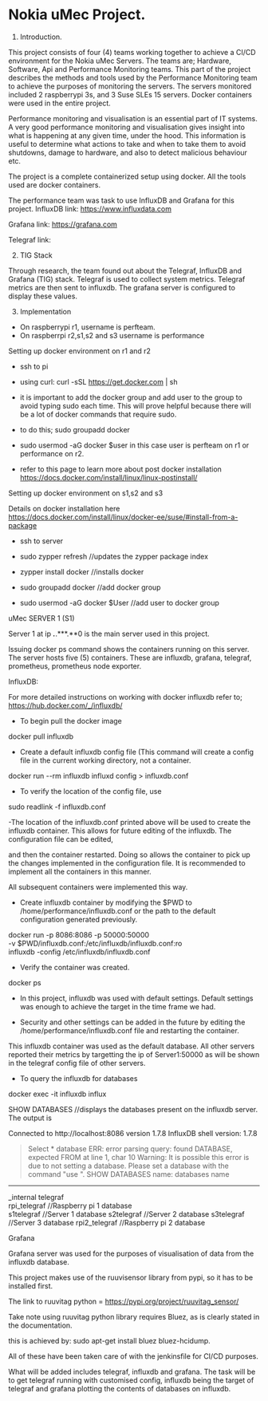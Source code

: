 # Nokia  uMec Project.

1. Introduction.

This project consists of four (4) teams working together to achieve a CI/CD environment for the Nokia uMec Servers.
The teams are; Hardware, Software, Api and Performance Monitoring teams. 
This part of the project describes the methods and tools used by the Performance Monitoring team to achieve the purposes of monitoring the servers.
The servers monitored included 2 raspberrypi 3s, and 3 Suse SLEs 15 servers. Docker containers were used in the entire project.

Performance monitoring and visualisation is an essential part of IT systems. A very good performance monitoring and visualisation gives insight into 
what is happening at any given time, under the hood. This information is useful to determine what actions to take and when to take them to avoid shutdowns,
damage to hardware, and also to detect malicious behaviour etc. 

The project is a complete containerized setup using docker. All the tools used are docker containers.

The performance team was task to use InfluxDB and Grafana for this project.
InfluxDB
link: https://www.influxdata.com

Grafana
link: https://grafana.com 

Telegraf
link:


2. TIG Stack

Through research, the team found out about the Telegraf, InfluxDB and Grafana (TIG) stack. 
Telegraf is used to collect system metrics. Telegraf metrics are then sent to influxdb. The grafana server is configured to display these values.
 

3. Implementation

- On raspberrypi r1, username is perfteam.
- On raspberrpi r2,s1,s2 and s3  username is performance

Setting up docker environment on r1 and r2

- ssh to pi

- using curl: curl -sSL https://get.docker.com | sh 

- it is important to add the docker group and add user to the group to avoid typing sudo each time. This will prove helpful because there will be a lot of docker commands that require sudo.

- to do this; sudo groupadd docker

- sudo usermod -aG docker $user in this case user is perfteam on r1 or performance on r2.

- refer to this page to learn more about post docker installation https://docs.docker.com/install/linux/linux-postinstall/

 
Setting up docker environment on s1,s2 and s3

Details on docker installation here https://docs.docker.com/install/linux/docker-ee/suse/#install-from-a-package

- ssh to server

- sudo zypper refresh //updates the zypper package index

- zypper install docker //installs docker

- sudo groupadd docker //add docker group

- sudo usermod -aG docker $User //add user to docker group


uMec SERVER 1 (S1)

Server 1 at ip ***.***.***.**0 is the main server used in this project. 

Issuing docker ps command shows the containers running on this server. The server hosts five (5) containers. These are influxdb, grafana, telegraf, prometheus, prometheus node exporter.

InfluxDB:

For more detailed instructions on working with docker influxdb refer to; https://hub.docker.com/_/influxdb/

- To begin pull the docker image

docker pull influxdb

- Create a default influxdb config file (This command will create a config file in the current working directory, not a container.

docker run --rm influxdb influxd config > influxdb.conf

- To verify the location of the config file, use

sudo readlink -f influxdb.conf 

-The location of the influxdb.conf printed above will be used to create the influxdb container. This allows for future editing of the influxdb. The configuration file can be edited,

and then the container restarted. Doing so allows the container to pick up the changes implemented in the configuration file. It is recommended to implement all the containers in this manner.

 All subsequent containers were implemented this way.

- Create influxdb container by modifying the $PWD to /home/performance/influxdb.conf or the path to the default configuration generated previously. 

docker run -p 8086:8086 -p 50000:50000 \
      -v $PWD/influxdb.conf:/etc/influxdb/influxdb.conf:ro \
      influxdb -config /etc/influxdb/influxdb.conf

- Verify the container was created.

docker ps

- In this project, influxdb was used with default settings. Default settings was enough to achieve the target in the time frame we had. 

- Security and other settings can be added in the future by editing the /home/performance/influxdb.conf file and restarting the container.

This influxdb container was used as the default database. All other servers reported their metrics by targetting the ip of Server1:50000 as will be shown in the telegraf config file of other servers.

- To query the influxdb for databases

docker exec -it influxdb influx 

SHOW DATABASES //displays the databases present on the influxdb server. The output is

Connected to http://localhost:8086 version 1.7.8
InfluxDB shell version: 1.7.8
> Select * database
ERR: error parsing query: found DATABASE, expected FROM at line 1, char 10
Warning: It is possible this error is due to not setting a database.
Please set a database with the command "use <database>".
> SHOW DATABASES
name: databases
name
----
_internal
telegraf	 
rpi_telegraf	//Raspberry pi 1 database	  	
s1telegraf	//Server 1 database
s2telegraf	//Server 2 database
s3telegraf	//Server 3 database
rpi2_telegraf	//Raspberry pi 2 database


Grafana

Grafana server was used for the purposes of visualisation of data from the influxdb database. 























This project makes use of the ruuvisensor library from pypi, so it has to be installed first.

The link to ruuvitag python = https://pypi.org/project/ruuvitag_sensor/

Take note using ruuvitag python library requires Bluez, as is clearly stated in the documentation.

this is achieved by: sudo apt-get install bluez bluez-hcidump.

All of these have been taken care of with the jenkinsfile for CI/CD purposes. 

What will be added includes telegraf, influxdb and grafana. The task will be to get telegraf running with customised config, influxdb being the target of telegraf and grafana plotting the contents of databases on influxdb.


